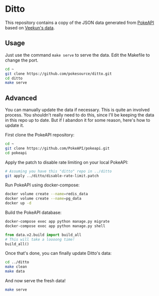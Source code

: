 # Ditto

This repository contains a copy of the JSON data generated from [PokeAPI](https://github.com/PokeAPI/pokeapi) based on [Veekun's data](https://github.com/veekun/pokedex).

## Usage

Just use the command `make serve` to serve the data. Edit the Makefile to change the port.

```bash
cd ~
git clone https://github.com/pokesource/ditto.git
cd ditto
make serve
```

## Advanced

You can manually update the data if necessary. This is quite an involved process. You shouldn't really need to do this, since I'll be keeping the data in this repo up to date. But if I abandon it for some reason, here's how to update it.

First clone the PokeAPI repository:

```bash
cd ~
git clone https://github.com/PokeAPI/pokeapi.git
cd pokeapi
```

Apply the patch to disable rate limiting on your local PokeAPI:

```bash
# Assuming you have this "ditto" repo in ../ditto
git apply ../ditto/disable-rate-limit.patch
```

Run PokeAPI using docker-compose:

```bash
docker volume create --name=redis_data
docker volume create --name=pg_data
docker up -d
```

Build the PokeAPI database:

```bash
docker-compose exec app python manage.py migrate
docker-compose exec app python manage.py shell
```

```python
from data.v2.build import build_all
# This will take a loooong time!
build_all()
```

Once that's done, you can finally update Ditto's data:

```bash
cd ../ditto
make clean
make data
```

And now serve the fresh data!

```bash
make serve
```
